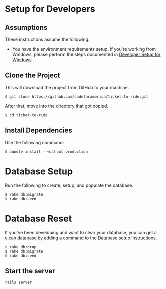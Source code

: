 # Setup for Developers

## Assumptions

These instructions assume the following:

- You have the environment requirements setup. If you're working from Windows, please perform the steps documented in [Developer Setup for Windows](developer_windows_setup.md).

## Clone the Project

This will download the project from GitHub to your machine.

```
$ git clone https://github.com/codeforamerica/ticket-to-ride.git
```

After that, move into the directory that got copied.

```
$ cd ticket-to-ride
```

## Install Dependencies

Use the following command:

```
$ bundle install --without production
```

# Database Setup

Run the following to create, setup, and populate the database.

```
$ rake db:migrate
$ rake db:seed
```

# Database Reset

If you've been developing and want to clear your database, you can get a clean database by adding a command to the Database setup instructions.

```
$ rake db:drop
$ rake db:migrate
$ rake db:seed
```

## Start the server

```
rails server
```